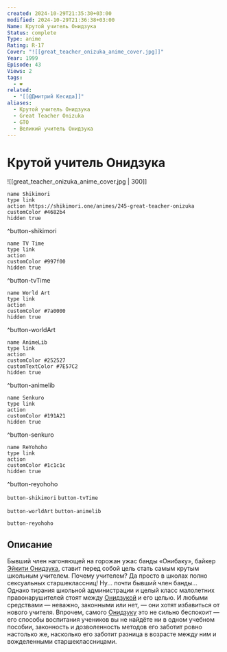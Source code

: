 ```yaml
---
created: 2024-10-29T21:35:30+03:00
modified: 2024-10-29T21:36:38+03:00
Name: Крутой учитель Онидзука
Status: complete
Type: anime
Rating: R-17
Cover: "![[great_teacher_onizuka_anime_cover.jpg]]"
Year: 1999
Episode: 43
Views: 2
tags:
  - ❤
related:
  - "[[@Дмитрий Кесида]]"
aliases:
  - Крутой учитель Онидзука
  - Great Teacher Onizuka
  - GTO
  - Великий учитель Онидзука
---
```


# Крутой учитель Онидзука

![[great_teacher_onizuka_anime_cover.jpg | 300]]

```button
name Shikimori
type link
action https://shikimori.one/animes/245-great-teacher-onizuka
customColor #4682b4
hidden true
```
^button-shikimori

```button
name TV Time
type link
action 
customColor #997f00
hidden true
```
^button-tvTime

```button
name World Art
type link
action 
customColor #7a0000
hidden true
```
^button-worldArt

```button
name AnimeLib
type link
action 
customColor #252527
customTextColor #7E57C2
hidden true
```
^button-animelib

```button
name Senkuro
type link
action 
customColor #191A21
hidden true
```
^button-senkuro

```button
name ReYohoho
type link
action 
customColor #1c1c1c
hidden true
```
^button-reyohoho



`button-shikimori` `button-tvTime`

`button-worldArt` `button-animelib`

`button-reyohoho`

## Описание

Бывший член нагоняющей на горожан ужас банды «Онибаку», байкер [Эйкити Онидзука](https://shikimori.one/characters/434-eikichi-onizuka), ставит перед собой цель стать самым крутым школьным учителем. Почему учителем? Да просто в школах полно сексуальных старшеклассниц! Ну... почти бывший член банды...  
Однако тирания школьной администрации и целый класс малолетних правонарушителей стоят между [Онидзукой](https://shikimori.one/characters/434-eikichi-onizuka) и его целью. И любыми средствами — неважно, законными или нет, — они хотят избавиться от нового учителя. Впрочем, самого [Онидзуку](https://shikimori.one/characters/434-eikichi-onizuka) это не сильно беспокоит — его способы воспитания учеников вы не найдёте ни в одном учебном пособии, законность и дозволенность методов его заботит ровно настолько же, насколько его заботит разница в возрасте между ним и вожделенными старшеклассницами.
